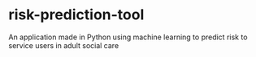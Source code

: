 # risk-prediction-tool
An application made in Python using machine learning to predict risk to service users in adult social care
